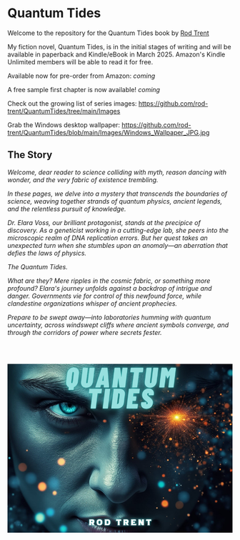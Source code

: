 # Quantum Tides

Welcome to the repository for the Quantum Tides book by <a href="https://amazon.com/author/rodtrent" target="_blank">Rod Trent</a>

My fiction novel, Quantum Tides, is in the initial stages of writing and will be available in paperback and Kindle/eBook in March 2025. Amazon's Kindle Unlimited members will be able to read it for free.

Available now for pre-order from Amazon: _coming_

A free sample first chapter is now available! _coming_

Check out the growing list of series images: https://github.com/rod-trent/QuantumTides/tree/main/Images 

Grab the Windows desktop wallpaper: https://github.com/rod-trent/QuantumTides/blob/main/Images/Windows_Wallpaper_JPG.jpg 

## The Story

_Welcome, dear reader to science colliding with myth, reason dancing with wonder, and the very fabric of existence trembling._

_In these pages, we delve into a mystery that transcends the boundaries of science, weaving together strands of quantum physics, ancient legends, and the relentless pursuit of knowledge._

_Dr. Elara Voss, our brilliant protagonist, stands at the precipice of discovery. As a geneticist working in a cutting-edge lab, she peers into the microscopic realm of DNA replication errors. But her quest takes an unexpected turn when she stumbles upon an anomaly—an aberration that defies the laws of physics._

_The Quantum Tides._

_What are they? Mere ripples in the cosmic fabric, or something more profound? Elara's journey unfolds against a backdrop of intrigue and danger. Governments vie for control of this newfound force, while clandestine organizations whisper of ancient prophecies._

_Prepare to be swept away—into laboratories humming with quantum uncertainty, across windswept cliffs where ancient symbols converge, and through the corridors of power where secrets fester._

<br><br>

<p align="center"><img src="https://github.com/rod-trent/QuantumTides/blob/main/Images/800x600.png?raw=true"></center></p>
